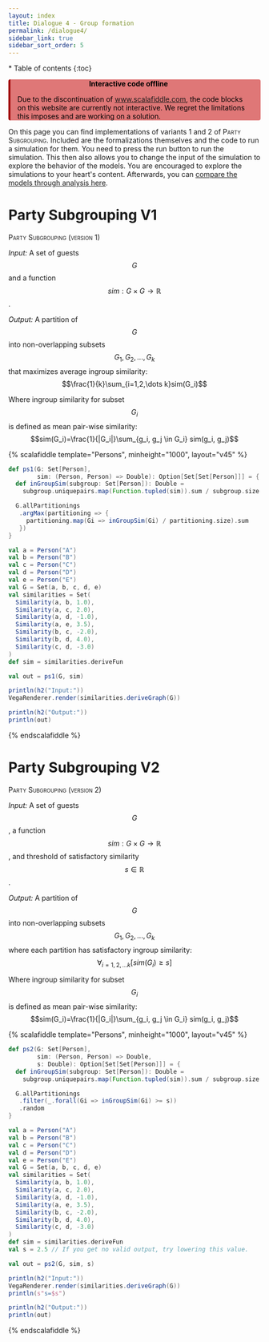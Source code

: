 ```yaml
---
layout: index
title: Dialogue 4 - Group formation
permalink: /dialogue4/
sidebar_link: true
sidebar_sort_order: 5
---
```


<div id="toc-wrapper" markdown="1">
* Table of contents
{:toc}
</div>

<div class="warning" style='max-width: 100%;background-color:#DF7777; color: #000; border-left: solid #a00000 4px; border-radius: 4px; padding-right: 2em;'>
<span>
<p style='width: 100%;margin-top:1em; text-align:center'>
<b>Interactive code offline</b></p>
<p style='width: calc(100% - 1em);margin-left: 1em;'>
Due to the discontinuation of <a href="https://www.scalafiddle.com">www.scalafiddle.com</a>, the code blocks on this website are currently not interactive. We regret the limitations this imposes and are working on a solution.
</p></span>
</div>

On this page you can find implementations of variants 1 and 2 of
<span style="font-variant: small-caps;">Party Subgrouping</span>. Included
are the formalizations themselves and the code to run a simulation for them.
You need to press the run button to run the simulation. This then also allows
you to change the input of the simulation to explore the behavior of the
models. You are encouraged to explore the simulations to your heart's content.
Afterwards, you can [compare the models through analysis here](/socialpsychtutorial/dialogue4_comparison).


# Party Subgrouping V1

<span style="font-variant: small-caps;">Party Subgrouping (version 1)</span>

*Input:* A set of guests $$G$$ and a function $$sim: G \times G \rightarrow \mathbb{R}$$.

*Output:* A partition of $$G$$ into non-overlapping subsets $$G_1, G_2, ..., G_k$$ that maximizes average ingroup similarity:
$$\frac{1}{k}\sum_{i=1,2,\dots k}sim(G_i)$$

Where ingroup similarity for subset $$G_i$$ is defined as mean pair-wise similarity:
$$sim(G_i)=\frac{1}{|G_i|}\sum_{g_i, g_j \in G_i} sim(g_i, g_j)$$

{% scalafiddle template="Persons", minheight="1000", layout="v45" %}
```scala
def ps1(G: Set[Person],
        sim: (Person, Person) => Double): Option[Set[Set[Person]]] = {
  def inGroupSim(subgroup: Set[Person]): Double =
    subgroup.uniquepairs.map(Function.tupled(sim)).sum / subgroup.size.toDouble

  G.allPartitionings
   .argMax(partitioning => {
     partitioning.map(Gi => inGroupSim(Gi) / partitioning.size).sum
   })
}

val a = Person("A")
val b = Person("B")
val c = Person("C")
val d = Person("D")
val e = Person("E")
val G = Set(a, b, c, d, e)
val similarities = Set(
  Similarity(a, b, 1.0),
  Similarity(a, c, 2.0),
  Similarity(a, d, -1.0),
  Similarity(a, e, 3.5),
  Similarity(b, c, -2.0),
  Similarity(b, d, 4.0),
  Similarity(c, d, -3.0)
)
def sim = similarities.deriveFun

val out = ps1(G, sim)

println(h2("Input:"))
VegaRenderer.render(similarities.deriveGraph(G))

println(h2("Output:"))
println(out)

```
{% endscalafiddle %}

# Party Subgrouping V2

<span style="font-variant: small-caps;">Party Subgrouping (version 2)</span>

*Input:* A set of guests $$G$$, a function $$sim: G \times G \rightarrow \mathbb{R}$$, and threshold of satisfactory similarity $$s \in \mathbb{R}$$.

*Output:* A partition of $$G$$ into non-overlapping subsets $$G_1, G_2, ..., G_k$$ where each partition has satisfactory ingroup similarity:
$$\forall_{i=1,2,\dots k}\left[sim(G_i) \geq s\right]$$

Where ingroup similarity for subset $$G_i$$ is defined as mean pair-wise similarity:
$$sim(G_i)=\frac{1}{|G_i|}\sum_{g_i, g_j \in G_i} sim(g_i, g_j)$$

{% scalafiddle template="Persons", minheight="1000", layout="v45" %}
```scala
def ps2(G: Set[Person],
        sim: (Person, Person) => Double,
        s: Double): Option[Set[Set[Person]]] = {
  def inGroupSim(subgroup: Set[Person]): Double =
    subgroup.uniquepairs.map(Function.tupled(sim)).sum / subgroup.size.toDouble

  G.allPartitionings
   .filter(_.forall(Gi => inGroupSim(Gi) >= s))
   .random
}

val a = Person("A")
val b = Person("B")
val c = Person("C")
val d = Person("D")
val e = Person("E")
val G = Set(a, b, c, d, e)
val similarities = Set(
  Similarity(a, b, 1.0),
  Similarity(a, c, 2.0),
  Similarity(a, d, -1.0),
  Similarity(a, e, 3.5),
  Similarity(b, c, -2.0),
  Similarity(b, d, 4.0),
  Similarity(c, d, -3.0)
)
def sim = similarities.deriveFun
val s = 2.5 // If you get no valid output, try lowering this value.

val out = ps2(G, sim, s)

println(h2("Input:"))
VegaRenderer.render(similarities.deriveGraph(G))
println(s"s=$s")

println(h2("Output:"))
println(out)

```
{% endscalafiddle %}

